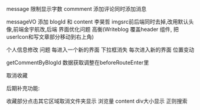 message 限制显示字数
commment 添加评论同时添加消息
<!-- simpleUserIcon 问题 ? -->
messageVO 添加 blogId 和 content 李昊哲
imgsrc前后端同时去掉,改用默认头像,前端金宇航改,后端
界面优化问题 高衡(Writeblog 覆盖header 组件, 把userIcon和写文章部分移动到右上角) 
<!-- writeBlog userInfo 问题 -->
<!-- searchBlog commit 问题 -->
个人信息修改 问题
每进入一个新的界面 下拉框消失
每次进入新的界面 位置变动

<!-- searchblog 传参问题 -->
getCommentByBlogId
数据获取调整在beforeRouteEnter里

取消收藏

后期补充功能:

收藏部分点击其它区域取消文件夹显示
浏览量
content div大小显示
正则搜索
